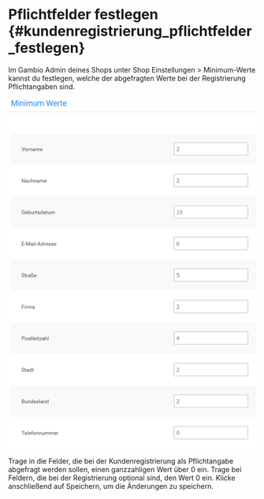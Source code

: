 # Pflichtfelder festlegen {#kundenregistrierung_pflichtfelder_festlegen}

Im Gambio Admin deines Shops unter Shop Einstellungen \> Minimum-Werte kannst du festlegen, welche der abgefragten Werte bei der Registrierung Pflichtangaben sind.

![](Bilder/Abb161_PflichtfelderFestlegenMinimumWerte.png "Pflichtfelder festlegen (Minimum Werte)")

Trage in die Felder, die bei der Kundenregistrierung als Pflichtangabe abgefragt werden sollen, einen ganzzahligen Wert über 0 ein. Trage bei Feldern, die bei der Registrierung optional sind, den Wert 0 ein. Klicke anschließend auf Speichern, um die Änderungen zu speichern.



